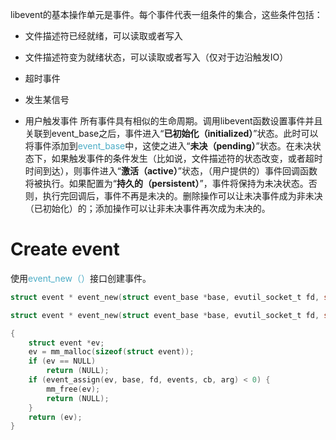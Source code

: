 libevent的基本操作单元是事件。每个事件代表一组条件的集合，这些条件包括：
- 文件描述符已经就绪，可以读取或者写入

- 文件描述符变为就绪状态，可以读取或者写入（仅对于边沿触发IO）
- 超时事件

- 发生某信号

- 用户触发事件
所有事件具有相似的生命周期。调用libevent函数设置事件并且关联到event_base之后，事件进入“**已初始化（initialized）**”状态。此时可以将事件添加到<font color="#4bacc6">event_base</font>中，这使之进入“**未决（pending）**”状态。在未决状态下，如果触发事件的条件发生（比如说，文件描述符的状态改变，或者超时时间到达），则事件进入“**激活（active）**”状态，（用户提供的）事件回调函数将被执行。如果配置为“**持久的（persistent）**”，事件将保持为未决状态。否则，执行完回调后，事件不再是未决的。删除操作可以让未决事件成为非未决（已初始化）的；添加操作可以让非未决事件再次成为未决的。

# Create event
使用<font color="#4bacc6">event_new（）</font>接口创建事件。
~~~c
struct event * event_new(struct event_base *base, evutil_socket_t fd, short events, void (*cb)(evutil_socket_t, short, void *), void *arg)

~~~

```c
struct event * event_new(struct event_base *base, evutil_socket_t fd, short events, void (*cb)(evutil_socket_t, short, void *), void *arg)

{
    struct event *ev;
    ev = mm_malloc(sizeof(struct event));
    if (ev == NULL)
        return (NULL);
    if (event_assign(ev, base, fd, events, cb, arg) < 0) {
        mm_free(ev);
        return (NULL);
    }
    return (ev);
}
```
